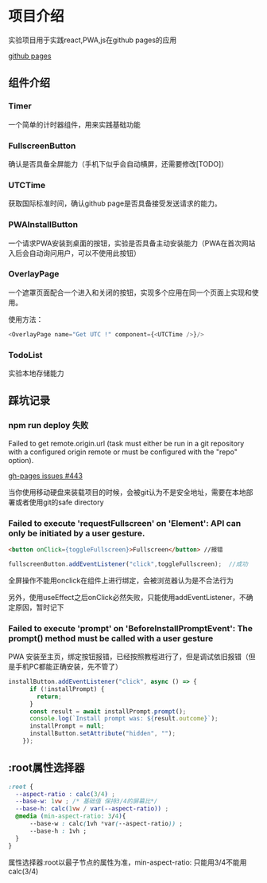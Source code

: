 # 项目介绍

实验项目用于实践react,PWA,js在github pages的应用

[github pages](https://severinzhong.github.io/githubpage/)

## 组件介绍

### Timer

一个简单的计时器组件，用来实践基础功能

### FullscreenButton

确认是否具备全屏能力（手机下似乎会自动横屏，还需要修改[TODO]）

### UTCTime

获取国际标准时间，确认github page是否具备接受发送请求的能力。

### PWAInstallButton

一个请求PWA安装到桌面的按钮，实验是否具备主动安装能力（PWA在首次网站入后会自动询问用户，可以不使用此按钮）

### OverlayPage

一个遮罩页面配合一个进入和关闭的按钮，实现多个应用在同一个页面上实现和使用。

使用方法：

```js
<OverlayPage name="Get UTC !" component={<UTCTime />}/>
```
### TodoList

实验本地存储能力

## 踩坑记录

### npm run deploy 失败

Failed to get remote.origin.url (task must either be run in a git repository with a configured origin remote or must be configured with the "repo" option).

[gh-pages issues #443](https://github.com/tschaub/gh-pages/issues/443)

当你使用移动硬盘来装载项目的时候，会被git认为不是安全地址，需要在本地部署或者使用git的safe directory

### Failed to execute 'requestFullscreen' on 'Element': API can only be initiated by a user gesture.

```html
<button onClick={toggleFullscreen}>Fullscreen</button> //报错
```

```js
fullscreenButton.addEventListener("click",toggleFullscreen);  //成功
```

全屏操作不能用onclick在组件上进行绑定，会被浏览器认为是不合法行为

另外，使用useEffect之后onClick必然失败，只能使用addEventListener，不确定原因，暂时记下

### Failed to execute 'prompt' on 'BeforeInstallPromptEvent': The prompt() method must be called with a user gesture

PWA 安装至主页，绑定按钮报错，已经按照教程进行了，但是调试依旧报错（但是手机PC都能正确安装，先不管了）

```js
installButton.addEventListener("click", async () => {
      if (!installPrompt) {
        return;
      }
      const result = await installPrompt.prompt();
      console.log(`Install prompt was: ${result.outcome}`);
      installPrompt = null;
      installButton.setAttribute("hidden", "");
    });
```

## :root属性选择器

```css
:root {
  --aspect-ratio : calc(3/4) ;
  --base-w: 1vw ; /* 基础值 保持3/4的屏幕比*/
  --base-h: calc(1vw / var(--aspect-ratio)) ;
  @media (min-aspect-ratio: 3/4){
      --base-w : calc(1vh *var(--aspect-ratio)) ; 
      --base-h : 1vh ;
  }
}
```
属性选择器:root以最子节点的属性为准，min-aspect-ratio: 只能用3/4不能用calc(3/4)

